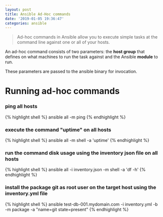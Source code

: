 ```yaml
---
layout: post
title: Ansible Ad-Hoc commands
date: '2019-01-05 19:36:47'
categories: ansible
---
```


> Ad-hoc commands in Ansible allow you to execute simple tasks at the command line against one or all of your hosts.

An ad-hoc command consists of two parameters: the **host group** that defines on what machines to run the task against and the Ansible **module** to run.

These parameters are passed to the ansible binary for invocation.

# Running ad-hoc commands

### ping all hosts

{% highlight shell %}
ansible all -m ping
{% endhighlight %}

### execute the command "uptime" on all hosts

{% highlight shell %}
ansible all -m shell -a 'uptime'
{% endhighlight %}

### run the command disk usage using the inventory json file on all hosts

{% highlight shell %}
ansible all -i inventory.json -m shell -a 'df -h'
{% endhighlight %}

### install the package git as root user on the target host using the inventory.yml file

{% highlight shell %}
ansible test-db-001.mydomain.com -i inventory.yml -b -m package -a "name=git state=present"
{% endhighlight %}
